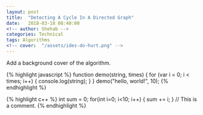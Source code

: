 ```yaml
---
layout: post
title:  "Detecting A Cycle In A Directed Graph"
date:   2018-03-18 08:40:00
<!-- author: Shehab -->
categories: Technical
tags: Algorithms
<!-- cover:  "/assets/ides-do-hurt.png" -->
---
```



Add a background cover of the algorithm.

<!-- Use the [Liquid][liquid] `{% raw %}{% highlight <language> %}{% endraw %}` tag to add syntax highlighting to code snippets. -->

{% highlight javascript %}
function demo(string, times) {
  for (var i = 0; i < times; i++) {
    console.log(string);
  }
}
demo("hello, world!", 10);
{% endhighlight %}

{% highlight c++ %}
int sum = 0;
for(int i=0; i<10; i++) {
	sum += i;
}
// This is a comment.
{% endhighlight %}